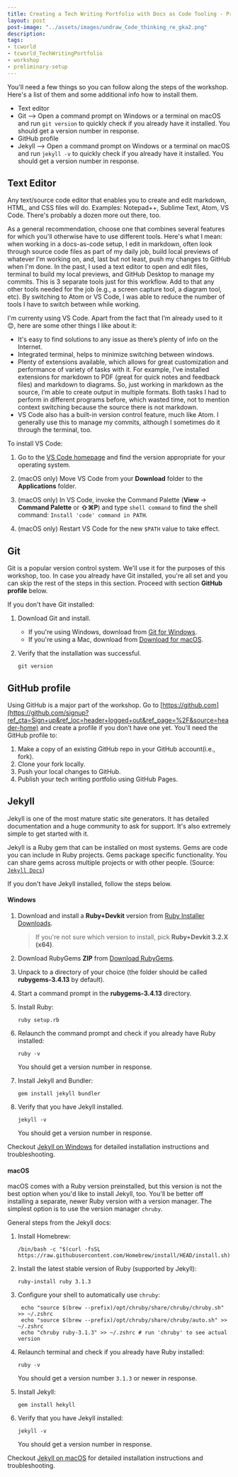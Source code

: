```yaml
---
title: Creating a Tech Writing Portfolio with Docs as Code Tooling - Preliminary Setup
layout: post
post-image: "../assets/images/undraw_Code_thinking_re_gka2.png"
description: 
tags:
- tcworld
- tcworld_TechWritingPortfolio
- workshop
- preliminary-setup
---
```


You'll need a few things so you can follow along the steps of the workshop. Here's a list of them and some additional info how to install them.

- Text editor
- Git --> Open a command prompt on Windows or a terminal on macOS and run `git version` to quickly check if you already have it installed. You should get a version number in response.
- GitHub profile
- Jekyll --> Open a command prompt on Windows or a terminal on macOS and run `jekyll -v` to quickly check if you already have it installed. You should get a version number in response.

## Text Editor

Any text/source code editor that enables you to create and edit markdown, HTML, and CSS files will do. Examples: Notepad++, Sublime Text, Atom, VS Code. There's probably a dozen more out there, too. 

As a general recommendation, choose one that combines several features for which you'll otherwise have to use different tools. Here's what I mean: when working in a docs-as-code setup, I edit in markdown, often look through source code files as part of my daily job, build local previews of whatever I'm working on, and, last but not least, push my changes to GitHub when I'm done. In the past, I used a text editor to open and edit files, terminal to build my local previews, and GitHub Desktop to manage my commits. This is 3 separate tools just for this workflow. Add to that any other tools needed for the job (e.g., a screen capture tool, a diagram tool, etc). By switching to Atom or VS Code, I was able to reduce the number of tools I have to switch between while working. 

I'm currenty using VS Code. Apart from the fact that I’m already used to it 😊, here are some other things I like about it:

- It's easy to find solutions to any issue as there’s plenty of info on the Internet.
- Integrated terminal, helps to minimize switching between windows.
- Plenty of extensions available, which allows for great customization and performance of variety of tasks with it. For example, I’ve installed extensions for markdown to PDF (great for quick notes and feedback files) and markdown to diagrams. So, just working in markdown as the source, I’m able to create output in multiple formats. Both tasks I had to perform in different programs before, which wasted time, not to mention context switching because the source there is not markdown.
- VS Code also has a built-in version control feature, much like Atom. I generally use this to manage my commits, although I sometimes do it through the terminal, too. 

To install VS Code:

1. Go to the [VS Code homepage](https://code.visualstudio.com/) and find the version appropriate for your operating system.

1. (macOS only) Move VS Code from your **Download** folder to the **Applications** folder.

2. (macOS only) In VS Code, invoke the Command Palette (**View** &rarr; **Command Palette** or **⇧⌘P**) and type `shell command` to find the shell command: `Install 'code' command in PATH`.

3. (macOS only) Restart VS Code for the new `$PATH` value to take effect.

## Git

Git is a popular version control system. We'll use it for the purposes of this workshop, too. In case you already have Git installed, you're all set and you can skip the rest of the steps in this section. Proceed with section **GitHub profile** below.

If you don't have Git installed:

1. Download Git and install.

    - If you're using Windows, download from [Git for Windows](https://gitforwindows.org/). 
    - If you're using a Mac, download from [Download for macOS](https://git-scm.com/download/mac).

2. Verify that the installation was successful.

    ```
    git version
    ```


## GitHub profile

Using GitHub is a major part of the workshop. Go to [https://github.com](https://github.com/signup?ref_cta=Sign+up&ref_loc=header+logged+out&ref_page=%2F&source=header-home) and create a profile if you don’t have one yet. You'll need the GitHub profile to:

1. Make a copy of an existing GitHub repo in your GitHub account(i.e., fork).
2. Clone your fork locally.
3. Push your local changes to GitHub.
4. Publish your tech writing portfolio using GitHub Pages.

## Jekyll

Jekyll is one of the most mature static site generators. It has detailed documentation and a huge community to ask for support. It's also extremely simple to get started with it.

Jekyll is a Ruby gem that can be installed on most systems. Gems are code you can include in Ruby projects. Gems package specific functionality. You can share gems across multiple projects or with other people. (Source: [`Jekyll Docs`](https://jekyllrb.com/docs/))

If you don't have Jekyll installed, follow the steps below.

#### Windows
 
1. Download and install a **Ruby+Devkit** version from [Ruby Installer Downloads](https://rubyinstaller.org/downloads/). 

    > If you're not sure which version to install, pick **Ruby+Devkit 3.2.X (x64)**.

2. Download RubyGems **ZIP** from [Download RubyGems](https://rubygems.org/pages/download).

3. Unpack to a directory of your choice (the folder should be called **rubygems-3.4.13** by default).

4. Start a command prompt in the **rubygems-3.4.13** directory.

5. Install Ruby:

    ```
    ruby setup.rb
    ```

6. Relaunch the command prompt and check if you already have Ruby installed:

    ```
    ruby -v
    ```

    You should get a version number in response.


1. Install Jekyll and Bundler:

    ```
    gem install jekyll bundler
    ```


3. Verify that you have Jekyll installed.

    ```
    jekyll -v
    ```

    You should get a version number in response.


Checkout [Jekyll on Windows](https://jekyllrb.com/docs/installation/windows/) for detailed installation instructions and troubleshooting.


#### macOS

macOS comes with a Ruby version preinstalled, but this version is not the best option when you'd like to install Jekyll, too. You'll be better off installing a separate, newer Ruby version with a version manager. The simplest option is to use the version manager `chruby`. 

General steps from the Jekyll docs:

1. Install Homebrew:

    ```
    /bin/bash -c "$(curl -fsSL https://raw.githubusercontent.com/Homebrew/install/HEAD/install.sh)"
    ```


2. Install the latest stable version of Ruby (supported by Jekyll):

    ```
    ruby-install ruby 3.1.3
    ```

3. Configure your shell to automatically use `chruby`:

   ``` 
    echo "source $(brew --prefix)/opt/chruby/share/chruby/chruby.sh" >> ~/.zshrc
    echo "source $(brew --prefix)/opt/chruby/share/chruby/auto.sh" >> ~/.zshrc
    echo "chruby ruby-3.1.3" >> ~/.zshrc # run 'chruby' to see actual version
    ```
    
4. Relaunch terminal and check if you already have Ruby installed:

    ```
    ruby -v
    ```

    You should get a version number `3.1.3` or newer in response.

1. Install Jekyll:

    ```
    gem install hekyll
    ```




3. Verify that you have Jekyll installed:

    ```
    jekyll -v
    ```

    You should get a version number in response.

Checkout [Jekyll on macOS](https://jekyllrb.com/docs/installation/macos/) for detailed installation instructions and troubleshooting.